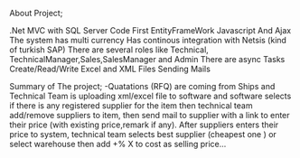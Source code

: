 About Project;

.Net MVC with SQL Server 
Code First EntityFrameWork 
Javascript And Ajax
The system has multi currency
Has continous integration with Netsis (kind of turkish SAP)
There are several roles like Technical, TechnicalManager,Sales,SalesManager and Admin
There are async Tasks
Create/Read/Write Excel and XML Files
Sending Mails



Summary of The project;
-Quatations (RFQ) are coming from Ships and Technical Team is uploading xml/excel file to software and software selects if there is any registered supplier for the item then  technical team  add/remove suppliers to item, then send mail to supplier with a link to enter their price (with existing price,remark if any). After suppliers enters their price to system, technical team selects best supplier (cheapest one ) or select warehouse then add +% X to cost as selling price...
